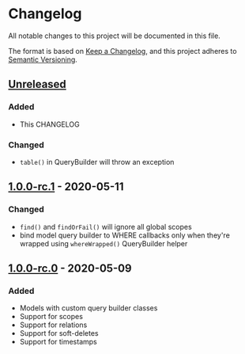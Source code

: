 # Changelog

All notable changes to this project will be documented in this file.

The format is based on [Keep a Changelog](https://keepachangelog.com/en/1.0.0/),
and this project adheres to [Semantic Versioning](https://semver.org/spec/v2.0.0.html).

## [Unreleased]

### Added

- This CHANGELOG

### Changed

- `table()` in QueryBuilder will throw an exception

## [1.0.0-rc.1] - 2020-05-11

### Changed

- `find()` and `findOrFail()` will ignore all global scopes
- bind model query builder to WHERE callbacks only when they're wrapped using `whereWrapped()` QueryBuilder helper

## [1.0.0-rc.0] - 2020-05-09

### Added

- Models with custom query builder classes
- Support for scopes
- Support for relations
- Support for soft-deletes
- Support for timestamps

[unreleased]: https://github.com/baethon/kex/compare/v1.0.0-rc.1...HEAD
[1.0.0-rc.1]: https://github.com/baethon/kex/compare/v1.0.0-rc.0...v1.0.0-rc.1
[1.0.0-rc.0]: https://github.com/baethon/kex/releases/tag/v1.0.0-rc.0
